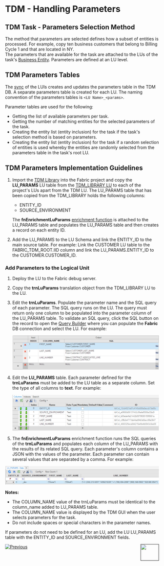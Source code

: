 # TDM - Handling Parameters 


## TDM Task - Parameters Selection Method

The method that parameters are selected defines how a subset of entities is processed. For example, copy ten business customers that belong to Billing Cycle 1 and that are located in NY.  
The parameters that are available for the task are attached to the LUs of the task's [Business Entity](/articles/TDM/tdm_overview/03_business_entity_overview.md). Parameters are defined at an LU level. 

## TDM Parameters Tables

The [sync](/articles/14_sync_LU_instance/01_sync_LUI_overview.md) of the LUIs creates and updates the parameters table in the TDM DB. A separate parameters table is created for each LU. The naming convention of the parameters tables is `<LU Name>_<params>`. 

Parameter tables are used for the following:

- Getting the list of available parameters per task.
- Getting the number of matching entities for the selected parameters of the task.
- Creating the entity list (entity inclusion) for the task if the task's selection method is based on parameters.
- Creating the entity list (entity inclusion) for the task if a random selection of entities is used whereby the entities are randomly selected from the parameters table in the task's root LU.  

## TDM Parameters Implementation Guidelines

1.  Import the [TDM Library](/articles/TDM/tdm_implementation/04_fabric_tdm_library.md) into the Fabric project and copy the **LU_PARAMS** LU table from the [TDM_LIBRARY LU](/articles/TDM/tdm_implementation/04_fabric_tdm_library.md#tdm_library-lu) to each of the project's LUs apart from the TDM LU. 
The LU_PARAMS table that has been copied from the TDM_LIBRARY holds the following columns:
    -  ENTITY_ID 
    -  SOURCE_ENVIRONMENT

    The **fnEnrichmentLuParams** [enrichment function](/articles/10_enrichment_function/01_enrichment_function_overview.md) is attached to the LU_PARAMS table and populates the LU_PARAMS table and then creates a record on each entity ID. 

2. Add the LU_PARAMS to the LU Schema and link the ENTITY_ID to the main source table. For example: Link the CUSTOMER LU table to the FABRIC_TDM_ROOT.IID column and link the LU_PARAMS.ENTITY_ID to the CUSTOMER.CUSTOMER_ID.

  ### Add Parameters to the Logical Unit

1. Deploy the LU to the Fabric debug server.

2. Copy the **trnLuParams** translation object from the TDM_LIBRARY LU to the LU. 

3. Edit the **trnLuParams**. Populate  the parameter name and the SQL query of each parameter. The SQL query runs on the LU. The query must return only one column to be populated into the parameter column of the LU_PARAMS table. To validate an SQL query, click the SQL button on the record to open the [Query Builder](/articles/11_query_builder/02_query_builder_window.md) where you can populate the **Fabric** DB connection and select the LU. For example:

    ![trnLuParams](images/trnLuParams_example.png)

4. Edit the **LU_PARAMS** table. Each parameter defined for the **trnLuParams** must be added to the LU table as a separate column. Set the type of all columns to **text**. For example:

    ![Lu_Params](images/lu_params_example.png)

5. The **fnEnrichmentLuParams** enrichment function runs the SQL queries of the **trnLuParams** and populates each column of the LU_PARAMS with the results of its related SQL query. Each parameter's column contains a JSON with the values of the parameter. Each parameter can contain several values that are separated by a comma. For example:

  ![lu params](images/populated_lu_params_example.png)

**Notes:**

- The COLUMN_NAME value of the trnLuParams must be identical to the column_name added to LU_PARAMS table.
- The COLUMN_NAME value is displayed by the TDM GUI when the user selects parameters for the task.
- Do not include spaces or special characters in the parameter names.
  
If parameters do not need to be defined for an LU, add the LU LU_PARAMS table with the ENTITY_ID and SOURCE_ENVIRONMENT fields.



[![Previous](/articles/images/Previous.png)](06_tdm_implementation_support_hierarchy.md)[<img align="right" width="60" height="54" src="/articles/images/Next.png">]()
